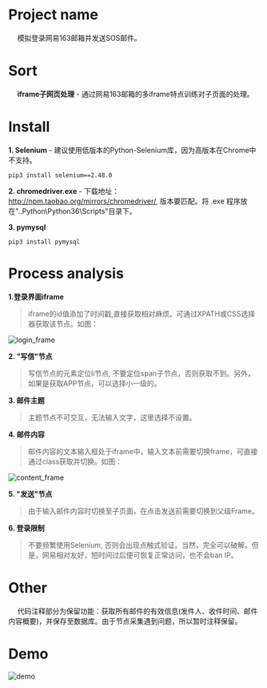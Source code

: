# Project name
&emsp; 模拟登录网易163邮箱并发送SOS邮件。

# Sort
&emsp; **iframe子网页处理** - 通过网易163邮箱的多iframe特点训练对子页面的处理。

# Install
**1. Selenium** - 建议使用低版本的Python-Selenium库，因为高版本在Chrome中不支持。
```
pip3 install selenium==2.48.0
```
**2. chromedriver.exe** - 下载地址：http://npm.taobao.org/mirrors/chromedriver/, 版本要匹配。将 .exe 程序放在"..Python\Python36\Scripts"目录下。   

**3. pymysql**
```
pip3 install pymysql
```

# Process analysis
 **1.登录界面iframe**   
> iframe的id值添加了时间戳,直接获取相对麻烦。可通过XPATH或CSS选择器获取该节点。如图：    


![login_frame](https://github.com/Northxw/Python3_WebSpider/blob/master/20-Selenium_163/require/login_frame.png)

**2. "写信"节点**
> 写信节点的元素定位li节点, 不要定位span子节点，否则获取不到。另外，如果是获取APP节点，可以选择小一级的。    

**3. 邮件主题**
> 主题节点不可交互，无法输入文字，这里选择不设置。    

**4. 邮件内容**
> 邮件内容的文本输入框处于iframe中，输入文本前需要切换frame，可直接通过class获取并切换。如图：    

![content_frame](https://github.com/Northxw/Python3_WebSpider/blob/master/20-Selenium_163/require/content_frame.png)

**5. "发送"节点**
> 由于输入邮件内容时切换至子页面，在点击发送前需要切换到父级Frame。

**6. 登录限制**
> 不要频繁使用Selenium, 否则会出现点触式验证。当然，完全可以破解。但是，网易相对友好，短时间过后便可恢复正常访问，也不会ban IP。

# Other
&emsp; 代码注释部分为保留功能：获取所有邮件的有效信息(发件人、收件时间、邮件内容概要)，并保存至数据库。由于节点采集遇到问题，所以暂时注释保留。

# Demo
![demo](https://github.com/Northxw/Python3_WebSpider/blob/master/20-Selenium_163/require/demo.gif)

